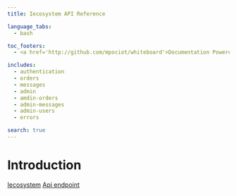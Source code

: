 ```yaml
---
title: Iecosystem API Reference

language_tabs:
  - bash

toc_footers:
  - <a href='http://github.com/mpociot/whiteboard'>Documentation Powered by Whiteboard</a>

includes:
  - authentication
  - orders
  - messages
  - admin
  - amdin-orders
  - admin-messages
  - admin-users
  - errors

search: true
---
```


# Introduction

[Iecosystem](https://ahchih.github.io/foundation/index#/)
[Api endpoint](https://iecosystem-api.tomyue.cc)